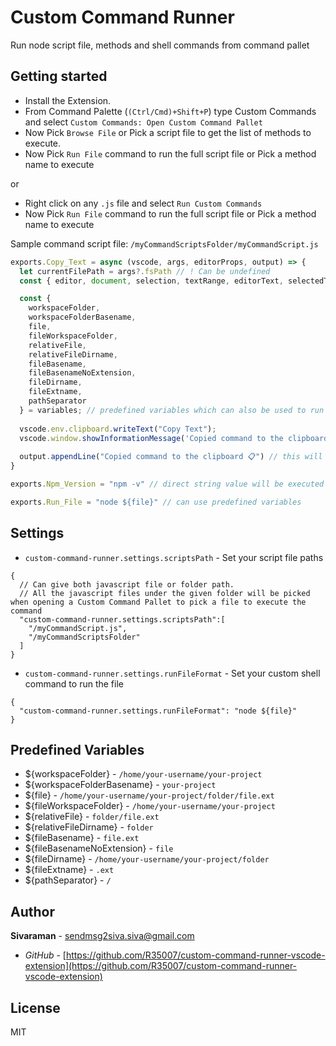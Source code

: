# Custom Command Runner

Run node script file, methods and shell commands from command pallet

## Getting started

- Install the Extension.
- From Command Palette (`(Ctrl/Cmd)+Shift+P`) type Custom Commands and select `Custom Commands: Open Custom Command Pallet`
- Now Pick `Browse File` or Pick a script file to get the list of methods to execute.
- Now Pick `Run File` command to run the full script file or Pick a method name to execute

or 

- Right click on any `.js` file and select `Run Custom Commands`
- Now Pick `Run File` command to run the full script file or Pick a method name to execute

Sample command script file: `/myCommandScriptsFolder/myCommandScript.js`
```js
exports.Copy_Text = async (vscode, args, editorProps, output) => {
  let currentFilePath = args?.fsPath // ! Can be undefined
  const { editor, document, selection, textRange, editorText, selectedText, variables } = editorProps // ! Can be an empty object

  const {
    workspaceFolder,
    workspaceFolderBasename,
    file,
    fileWorkspaceFolder,
    relativeFile,
    relativeFileDirname,
    fileBasename,
    fileBasenameNoExtension,
    fileDirname,
    fileExtname,
    pathSeparator
  } = variables; // predefined variables which can also be used to run shell commands
  
  vscode.env.clipboard.writeText("Copy Text");
  vscode.window.showInformationMessage('Copied command to the clipboard 📋');
  
  output.appendLine("Copied command to the clipboard 📋") // this will be logged under `Custom Commands Log` output panel in vscode
}

exports.Npm_Version = "npm -v" // direct string value will be executed as a shell commands

exports.Run_File = "node ${file}" // can use predefined variables
```

## Settings

 - `custom-command-runner.settings.scriptsPath` - Set your script file paths 
```jsonc
{
  // Can give both javascript file or folder path.
  // All the javascript files under the given folder will be picked when opening a Custom Command Pallet to pick a file to execute the command
  "custom-command-runner.settings.scriptsPath":[
    "/myCommandScript.js",
    "/myCommandScriptsFolder"
  ]
}
```
- `custom-command-runner.settings.runFileFormat` - Set your custom shell command to run the file
```jsonc
{
  "custom-command-runner.settings.runFileFormat": "node ${file}"
}
```

## Predefined Variables

 - ${workspaceFolder} - `/home/your-username/your-project`
 - ${workspaceFolderBasename} - `your-project`
 - ${file} - `/home/your-username/your-project/folder/file.ext`
 - ${fileWorkspaceFolder} - `/home/your-username/your-project`
 - ${relativeFile} - `folder/file.ext`
 - ${relativeFileDirname} - `folder`
 - ${fileBasename} - `file.ext`
 - ${fileBasenameNoExtension} - `file`
 - ${fileDirname} - `/home/your-username/your-project/folder`
 - ${fileExtname} - `.ext`
 - ${pathSeparator} - `/`
  
## Author

**Sivaraman** - [sendmsg2siva.siva@gmail.com](sendmsg2siva.siva@gmail.com)

- _GitHub_ - [https://github.com/R35007/custom-command-runner-vscode-extension](https://github.com/R35007/custom-command-runner-vscode-extension)

## License

MIT
